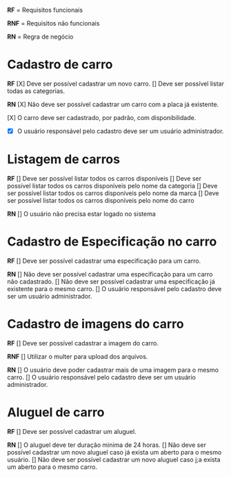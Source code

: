 **RF** = Requisitos funcionais

**RNF** = Requisitos não funcionais

**RN** = Regra de negócio


# Cadastro de carro
**RF**
 [X] Deve ser possível cadastrar um novo carro.
 [] Deve ser possível listar todas as categorias.

**RN**
 [X] Não deve ser possível cadastrar um carro com a placa já existente.
 <!-- [] Não deve ser possível alterar a placa de um carro já cadastrado. -->
 [X] O carro deve ser cadastrado, por padrão, com disponibilidade.
 * [X] O usuário responsável pelo cadastro deve ser um usuário administrador.


# Listagem de carros
**RF**
 [] Deve ser possível listar todos os carros disponíveis
 [] Deve ser possível listar todos os carros disponíveis pelo nome da categoria
 [] Deve ser possível listar todos os carros disponíveis pelo nome da marca
 [] Deve ser possível listar todos os carros disponíveis pelo nome do carro

 **RN**
  [] O usuário não precisa estar logado no sistema


# Cadastro de Especificação no carro

**RF**
 [] Deve ser possível cadastrar uma especificação para um carro.
 <!-- [] Deve ser possível listar todas as especificações.
 [] Deve ser possível listar todos os carros. -->

 **RN**
  [] Não deve ser possível cadastrar uma especificação para um carro  não cadastrado.
  [] Não deve ser possível cadastrar uma especificação já existente para o mesmo carro.
  [] O usuário responsável pelo cadastro deve ser um usuário administrador.

# Cadastro de imagens do carro

  **RF**
  [] Deve ser possível cadastrar a imagem do carro.


  **RNF**
  [] Utilizar o multer para upload dos arquivos.

  **RN**
  [] O usuário deve poder cadastrar mais de uma imagem para o mesmo carro.
  [] O usuário responsável pelo cadastro deve ser um usuário administrador.

 # Aluguel de carro

  **RF**
  [] Deve ser possível cadastrar um aluguel.

  **RN**
  [] O aluguel deve ter duração minima de 24 horas.
  [] Não deve ser possível cadastrar um novo aluguel caso já exista um aberto para o   mesmo usuário.
  [] Não deve ser possível cadastrar um novo aluguel caso j;a exista um aberto para o mesmo carro.
